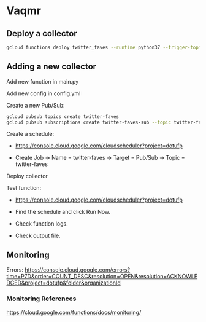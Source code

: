 # Vaqmr

## Deploy a collector

```bash
gcloud functions deploy twitter_faves --runtime python37 --trigger-topic twitter-faves
```

## Adding a new collector

Add new function in main.py

Add new config in config.yml

Create a new Pub/Sub:

```bash
gcloud pubsub topics create twitter-faves
gcloud pubsub subscriptions create twitter-faves-sub --topic twitter-faves
```

Create a schedule:

- <https://console.cloud.google.com/cloudscheduler?project=dotufp>

- Create Job -> Name = twitter-faves -> Target = Pub/Sub -> Topic = twitter-faves

Deploy collector

Test function:

- <https://console.cloud.google.com/cloudscheduler?project=dotufp>

- Find the schedule and click Run Now.

- Check function logs.

- Check output file.

## Monitoring

Errors: <https://console.cloud.google.com/errors?time=P7D&order=COUNT_DESC&resolution=OPEN&resolution=ACKNOWLEDGED&project=dotufp&folder&organizationId>

### Monitoring References

<https://cloud.google.com/functions/docs/monitoring/>
